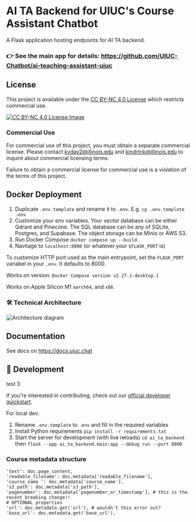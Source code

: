 # AI TA Backend for UIUC's Course Assistant Chatbot

A Flask application hosting endpoints for AI TA backend.

### 👉 See the main app for details: https://github.com/UIUC-Chatbot/ai-teaching-assistant-uiuc

## License

This project is available under the [CC BY-NC 4.0 License](https://creativecommons.org/licenses/by-nc/4.0/) which restricts commercial use.

[![CC BY-NC 4.0 License Image](https://github.com/user-attachments/assets/21f4d62f-6a34-4e73-aae3-3129f81b8140)](https://creativecommons.org/licenses/by-nc/4.0/)


### Commercial Use

For commercial use of this project, you must obtain a separate commercial license. Please contact [kvday2@illinois.edu](mailto:kvday2@illinois.edu) and [kindrtnk@illinois.edu](mailto:kindrtnk@illinois.edu) to inquire about commercial licensing terms.

Failure to obtain a commercial license for commercial use is a violation of the terms of this project.

## Docker Deployment

1. Duplicate `.env.template` and rename it to `.env`. E.g. `cp .env.template .env`
2. Customize your env variables. Your vector database can be either Qdrant and Pinecone. The SQL database can be any of SQLite, Postgres, and Supabase. The object storage can be Minio or AWS S3. 
3. Run Docker Compose `docker compose up --build`
4. Navitage to `localhost:8000` (or whatever your `$FLASK_PORT` is)

To customize HTTP port used as the main entrypoint, set the `FLASK_PORT` variabel in your `.env`. It defaults to 8000.

Works on version: `Docker Compose version v2.27.1-desktop.1`

Works on Apple Silicon M1 `aarch64`, and `x86`.


### 🛠️ Technical Architecture

![Architecture diagram](https://github.com/UIUC-Chatbot/ai-ta-backend/assets/13607221/bda7b4d6-79ce-4d12-bf8f-cff9207c37af)

## Documentation

See docs on https://docs.uiuc.chat

## 📣 Development

test 3

If you're interested in contributing, check out our [official developer quickstart](https://docs.uiuc.chat/developers/developer-quickstart).

For local dev: 

1. Rename `.env.template` to `.env` and fill in the required variables
2. Install Python requirements `pip install -r requirements.txt`
3. Start the server for development (with live reloads) `cd ai_ta_backend` then `flask --app ai_ta_backend.main:app --debug run --port 8000`


### Course metadata structure

```text
'text': doc.page_content,
'readable_filename': doc.metadata['readable_filename'],
'course_name ': doc.metadata['course_name'],
's3_path': doc.metadata['s3_path'],
'pagenumber': doc.metadata['pagenumber_or_timestamp'], # this is the recent breaking change!!
# OPTIONAL properties
'url': doc.metadata.get('url'), # wouldn't this error out?
'base_url': doc.metadata.get('base_url'),
```
